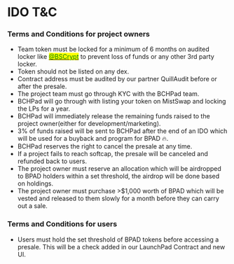 # IDO T\&C

### Terms and Conditions for project owners

* Team token must be locked for a minimum of 6 months on audited locker like [<mark style="color:green;">@BSCrypt</mark>](https://smartbchlock.bscrypt.finance) <mark style="color:green;"></mark> to prevent loss of funds <mark style="color:green;"></mark> or any other 3rd party locker.
* Token should not be listed on any dex.
* Contract address must be audited by our partner QuillAudit before or after the presale.
* The project team must go through KYC with the BCHPad team.
* BCHPad will go through with listing your token on MistSwap and locking the LPs for a year.
* BCHPad will immediately release the remaining funds raised to the project owner(either for development/marketing).
* 3% of funds raised will be sent to BCHPad after the end of an IDO which will be used for a buyback and program for BPAD :fire:.
* BCHPad reserves the right to cancel the presale at any time.
* If a project fails to reach softcap, the presale will be canceled and refunded back to users.
* The project owner must reserve an allocation which will be airdropped to BPAD holders within a set threshold, the airdrop will be done based on holdings.
* The project owner must purchase >$1,000 worth of BPAD which will be vested and released to them slowly for a month before they can carry out a sale.

### Terms and Conditions for users

* Users must hold the set threshold of BPAD tokens before accessing a presale. This will be a check added in our LaunchPad Contract and new UI.
